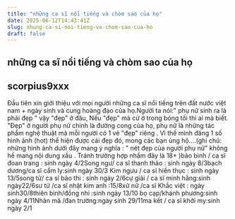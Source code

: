 ```yaml
---
title: "những ca sĩ nổi tiếng và chòm sao của họ"
date: 2025-06-12T14:43:41Z
slug: nhung-ca-si-noi-tieng-va-chom-sao-cua-ho
draft: false
---
```


## những ca sĩ nổi tiếng và chòm sao của họ

## scorpius9xxx

Đầu tiên xin giới thiệu với mọi người những ca sĩ nổi tiếng trên đất nước việt nam + ngày sinh và cung hoàng đạo của họ.Người ta nói:" phụ nữ sinh ra là phái đẹp " vậy "đẹp" ở đâu, Nếu "đẹp" mà cứ ở trong bóng tối thì ai mà biết. "Đẹp" ở người phụ nữ chính là đường cong của họ, phụ nữ là những tác phẩm nghệ thuật mà mỗi người có 1 vẻ "đẹp" riêng . Vì thế mình đăng 1 số hình ảnh (hot) thể hiện được cái đẹp đó, mong các bạn ủng hộ....(ghi chú: những hình ảnh dưới đây mang ý nghĩa : " nét đẹp của người phụ nữ" không hề mang nội dung xấu . Tránh trường hợp nhầm đây là 18+ )bảo bình / ca sĩ đoan trang : sinh ngày 4/2Song ngư/ ca sĩ thanh thảo : sinh ngày 8/3bạch dương/ca sĩ cẩm ly:sinh ngày 30/3 Kim ngưu / ca sĩ hiền thục : sinh ngày 13/5song tử/ ca sĩ bảo thi : sinh ngày 2/6cự giải / ca sĩ minh hằng:sinh ngày22/6sư tử /ca sĩ nhật kim anh :15/8xử nữ /ca sĩ Khắc việt : ngày sinh30/8thiên bình/đồng nhi :sinh ngày 13/10 bọ cạp/khánh phương:sinh ngày 4/11Nhân mã /đan trường:ngày sinh 29/11ma kết / ca sĩ khởi my:sinh ngày 2/1